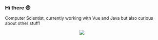### Hi there 😄

Computer Scientist, currently working with Vue and Java but also curious about other stuff!

<p align="center">
  <img src="https://media.giphy.com/media/ASd0Ukj0y3qMM/giphy.gif" />
</p>

